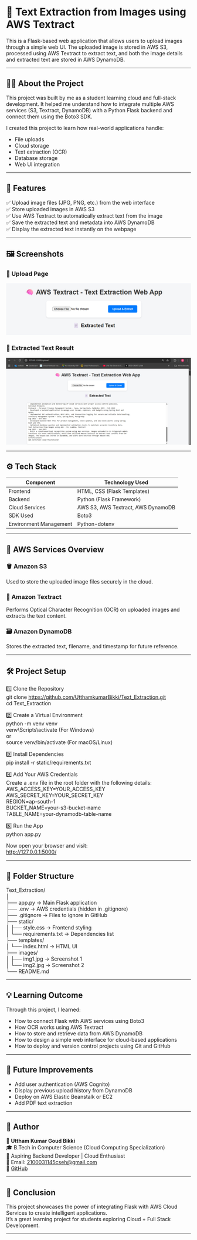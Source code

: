 # 🧠 Text Extraction from Images using AWS Textract

This is a Flask-based web application that allows users to upload images through a simple web UI. The uploaded image is stored in AWS S3, processed using AWS Textract to extract text, and both the image details and extracted text are stored in AWS DynamoDB.

---

## 👩‍💻 About the Project

This project was built by me as a student learning cloud and full-stack development. It helped me understand how to integrate multiple AWS services (S3, Textract, DynamoDB) with a Python Flask backend and connect them using the Boto3 SDK.

I created this project to learn how real-world applications handle:
- File uploads  
- Cloud storage  
- Text extraction (OCR)  
- Database storage  
- Web UI integration  

---

## 🚀 Features

✅ Upload image files (JPG, PNG, etc.) from the web interface  
✅ Store uploaded images in AWS S3  
✅ Use AWS Textract to automatically extract text from the image  
✅ Save the extracted text and metadata into AWS DynamoDB  
✅ Display the extracted text instantly on the webpage  

---

## 🖼️ Screenshots

### 🧩 Upload Page
![Upload Page](images/img1.jpg)

### 📄 Extracted Text Result
![Extracted Text Result](images/img2.jpg)

---

## ⚙️ Tech Stack

| Component | Technology Used |
|------------|-----------------|
| Frontend | HTML, CSS (Flask Templates) |
| Backend | Python (Flask Framework) |
| Cloud Services | AWS S3, AWS Textract, AWS DynamoDB |
| SDK Used | Boto3 |
| Environment Management | Python-dotenv |

---

## 🧾 AWS Services Overview

### 🪣 Amazon S3
Used to store the uploaded image files securely in the cloud.

### 📖 Amazon Textract
Performs Optical Character Recognition (OCR) on uploaded images and extracts the text content.

### 🗃️ Amazon DynamoDB
Stores the extracted text, filename, and timestamp for future reference.

---

## 🛠️ Project Setup

1️⃣ Clone the Repository  
git clone https://github.com/UtthamkumarBikki/Text_Extraction.git  
cd Text_Extraction  

2️⃣ Create a Virtual Environment  
python -m venv venv  
venv\Scripts\activate   (For Windows)  
or  
source venv/bin/activate   (For macOS/Linux)  

3️⃣ Install Dependencies  
pip install -r static/requirements.txt  

4️⃣ Add Your AWS Credentials  
Create a .env file in the root folder with the following details:  
AWS_ACCESS_KEY=YOUR_ACCESS_KEY  
AWS_SECRET_KEY=YOUR_SECRET_KEY  
REGION=ap-south-1  
BUCKET_NAME=your-s3-bucket-name  
TABLE_NAME=your-dynamodb-table-name  

5️⃣ Run the App  
python app.py  

Now open your browser and visit:  
http://127.0.0.1:5000/

---

## 📂 Folder Structure

Text_Extraction/  
│  
├── app.py                   → Main Flask application  
├── .env                     → AWS credentials (hidden in .gitignore)  
├── .gitignore               → Files to ignore in GitHub  
├── static/  
│   ├── style.css            → Frontend styling  
│   └── requirements.txt     → Dependencies list  
├── templates/  
│   └── index.html           → HTML UI  
├── images/  
│   ├── img1.jpg             → Screenshot 1  
│   └── img2.jpg             → Screenshot 2  
└── README.md  

---

## 💡 Learning Outcome

Through this project, I learned:  
- How to connect Flask with AWS services using Boto3  
- How OCR works using AWS Textract  
- How to store and retrieve data from AWS DynamoDB  
- How to design a simple web interface for cloud-based applications  
- How to deploy and version control projects using Git and GitHub  

---

## 🌟 Future Improvements

- Add user authentication (AWS Cognito)  
- Display previous upload history from DynamoDB  
- Deploy on AWS Elastic Beanstalk or EC2  
- Add PDF text extraction  

---

## 🙌 Author

👤 **Uttham Kumar Goud Bikki**  
🎓 B.Tech in Computer Science (Cloud Computing Specialization)  
💼 Aspiring Backend Developer | Cloud Enthusiast  
📧 Email: 2100031145cseh@gmail.com  
🔗 [GitHub](https://github.com/UtthamkumarBikki)

---

## 🏁 Conclusion

This project showcases the power of integrating Flask with AWS Cloud Services to create intelligent applications.  
It’s a great learning project for students exploring Cloud + Full Stack Development.

---
